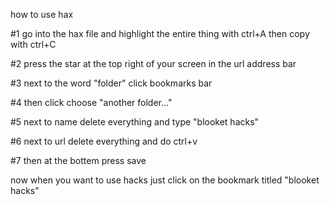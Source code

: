how to use hax

#1 go into the hax file and highlight the entire thing with ctrl+A then
 copy with ctrl+C
 
#2 press the star at the top right of your screen in the url address bar

#3 next to the word "folder" click bookmarks bar

#4 then click choose "another folder..."

#5 next to name delete everything and type "blooket hacks"

#6 next to url delete everything and do ctrl+v 

#7 then at the bottem press save 

now when you want to use hacks just click on the bookmark titled "blooket hacks"
